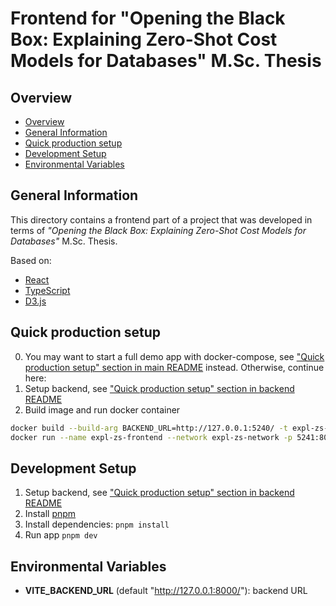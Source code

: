# Frontend for "Opening the Black Box: Explaining Zero-Shot Cost Models for Databases" M.Sc. Thesis

## Overview

- [Overview](#overview)
- [General Information](#general-information)
- [Quick production setup](#quick-production-setup)
- [Development Setup](#development-setup)
- [Environmental Variables](#environmental-variables)

## General Information

This directory contains a frontend part of a project that was developed in terms of *"Opening the Black Box: Explaining Zero-Shot Cost Models for Databases"* M.Sc. Thesis.

Based on:
- [React](https://react.dev/)
- [TypeScript](https://www.typescriptlang.org/)
- [D3.js](https://d3js.org/)

## Quick production setup

0. You may want to start a full demo app with docker-compose, see ["Quick production setup" section in main README](../README.md#quick-production-setup) instead. Otherwise, continue here:
1. Setup backend, see ["Quick production setup" section in backend README](../backend/README.md#quick-production-setup)
2. Build image and run docker container
```sh
docker build --build-arg BACKEND_URL=http://127.0.0.1:5240/ -t expl-zs-frontend-image .
docker run --name expl-zs-frontend --network expl-zs-network -p 5241:80 -d expl-zs-frontend-image
```


## Development Setup

1. Setup backend, see ["Quick production setup" section in backend README](../backend/README.md#development-setup)
2. Install [pnpm](https://pnpm.io/installation)
3. Install dependencies: `pnpm install`
4. Run app `pnpm dev`

## Environmental Variables

- **VITE_BACKEND_URL** (default "http://127.0.0.1:8000/"): backend URL